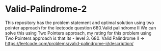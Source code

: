 # Valid-Palindrome-2
This repository has the problem statement and optimal solution using two pointer approach for the leetcode question 680.Valid palindrome II
 We can solve this using Two Pointers approach, my rating for this problem using Two Pointers approach is that its - level 3. 
 680. Valid Palindrome II -> https://leetcode.com/problems/valid-palindrome-ii/description/
